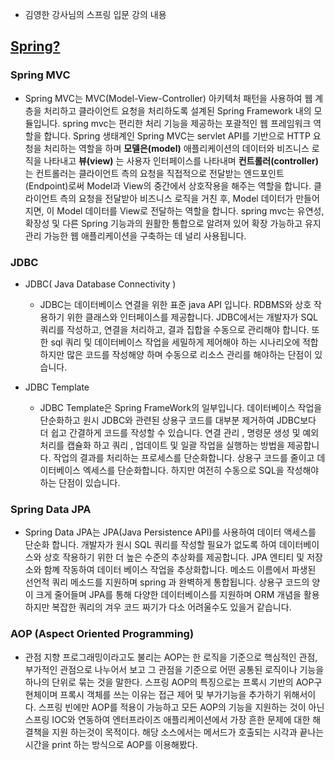  - 김영한 강사님의 스프링 입문 강의 내용
   
 ## [Spring?](https://ad-astra0617.tistory.com/9)

### Spring MVC
- Spring MVC는 MVC(Model-View-Controller) 아키텍처 패턴을 사용하여 웹 계층을 처리하고 클라이언트 요청을 처리하도록 설계된 Spring Framework 내의 모듈입니다.
spring mvc는 편리한 처리 기능을 제공하는 포괄적인 웹 프레임워크 역할을 합니다. 
Spring 생태계인 Spring MVC는 servlet API를 기반으로 HTTP 요청을 처리하는 역할을 하며 **모델은(model)** 애플리케이션의 데이터와 비즈니스 로직을 나타내고 **뷰(view)** 는 사용자 인터페이스를 나타내며 **컨트롤러(controller)** 는 컨트롤러는 클라이언트 측의 요청을 직접적으로 전달받는 엔드포인트(Endpoint)로써 Model과 View의 중간에서 상호작용을 해주는 역할을 합니다.
클라이언트 측의 요청을 전달받아 비즈니스 로직을 거친 후, Model 데이터가 만들어지면, 이 Model 데이터를 View로 전달하는 역할을 합니다. 
spring mvc는 유연성, 확장성 및 다른 Spring 기능과의 원활한 통합으로 알려져 있어 확장 가능하고 유지 관리 가능한 웹 애플리케이션을 구축하는 데 널리 사용됩니다.

### JDBC
- JDBC( Java Database Connectivity )
  - JDBC는 데이터베이스 연결을 위한 표준 java API 입니다. RDBMS와 상호 작용하기 위한 클래스와 인터페이스를 제공합니다. JDBC에서는 개발자가 SQL 쿼리를 작성하고, 연결을 처리하고, 결과 집합을 수동으로 관리해야 합니다.
  또한 sql 쿼리 및 데이터베이스 작업을 세밀하게 제어해야 하는 시나리오에 적합 하지만 많은 코드를 작성해양 하며 수동으로 리소스 관리를 해야하는 단점이 있습니다.
   

- JDBC Template
  - JDBC Template은 Spring FrameWork의 일부입니다. 데이터베이스 작업을 단순화하고 원시 JDBC와 관련된 상용구 코드를 대부분 제거하여 JDBC보다 더 쉽고 간결하게 코드를 작성할 수 있습니다. 연결 관리 , 명령문 생성 및 예외 처리를 캡슐화 하고 쿼리 , 업데이트 및 일괄 작업을 실행하는 방법을 제공합니다. 작업의 결과를 처리하는 프로세스를 단순화합니다. 상용구 코드를 줄이고 데이터베이스 엑세스를 단순화합니다. 하지만 여전히 수동으로 SQL을 작성해야하는 단점이 있습니다. 

### Spring Data JPA


-  Spring Data JPA는 JPA(Java Persistence API)를 사용하여 데이터 액세스를 단순화 합니다. 개발자가 원시 SQL 쿼리를 작성할 필요가 없도록 하여 데이터베이스와 상호 작용하기 위한 더 높은 수준의 추상화를 제공합니다. JPA 엔티티 및 저장소와 함꼐 작동하여 데이터 베이스 작업을 추상화합니다. 메소드 이름에서 파생된 선언적 쿼리 메소드를 지원하며 spring 과 완벽하게 통합됩니다. 상용구 코드의 양이 크게 줄어들며 JPA를 통해 다양한 데이터베이스를 지원하며 ORM 개념을 활용하지만 복잡한 쿼리의 겨우 코드 짜기가 다소 어려울수도 있을거 같습니다.
 

### AOP (Aspect Oriented Programming)

- 관점 지향 프로그래밍이라고도 불리는 AOP는 한 로직을 기준으로 핵심적인 관점, 부가적인 관점으로 나누어서 보고 그 관점을 기준으로 어떤 공통된 로직이나 기능을 하나의 단위로 묶는 것을 말한다. 스프링 AOP의 특징으로는 프록시 기반의 AOP구현체이며 프록시 객체를 쓰는 이유는 접근 제어 및 부가기능을 추가하기 위해서이다. 스프링 빈에만 AOP를 적용이 가능하고 모든 AOP의 기능을 지원하는 것이 아닌 스프링 IOC와 연동하여 엔터프라이즈 애플리케이션에서 가장 흔한 문제에 대한 해결책을 지원 하는것이 목적이다. 해당 소스에서는 
메서드가 호출되는 시각과 끝나는 시간을 print 하는 방식으로 AOP를 이용해봤다. 

 

